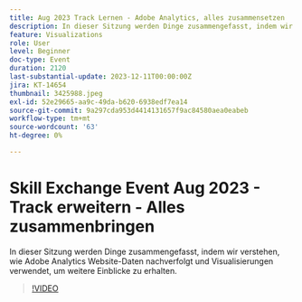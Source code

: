 ```yaml
---
title: Aug 2023 Track Lernen - Adobe Analytics, alles zusammensetzen
description: In dieser Sitzung werden Dinge zusammengefasst, indem wir verstehen, wie Adobe Analytics Website-Daten nachverfolgt und Visualisierungen verwendet, um weitere Einblicke zu erhalten.
feature: Visualizations
role: User
level: Beginner
doc-type: Event
duration: 2120
last-substantial-update: 2023-12-11T00:00:00Z
jira: KT-14654
thumbnail: 3425988.jpeg
exl-id: 52e29665-aa9c-49da-b620-6938edf7ea14
source-git-commit: 9a297cda953d4414131657f9ac84580aea0eabeb
workflow-type: tm+mt
source-wordcount: '63'
ht-degree: 0%

---
```


# Skill Exchange Event Aug 2023 - Track erweitern - Alles zusammenbringen

In dieser Sitzung werden Dinge zusammengefasst, indem wir verstehen, wie Adobe Analytics Website-Daten nachverfolgt und Visualisierungen verwendet, um weitere Einblicke zu erhalten.

>[!VIDEO](https://video.tv.adobe.com/v/3456733/?learn=on&captions=ger)
